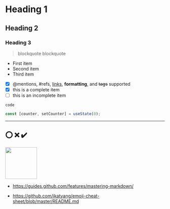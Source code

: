 
# Heading 1
## Heading 2
### Heading 3
	
> blockquote
> blockquote

- First item
- Second item
- Third item

- [x] @mentions, #refs, [links](), **formatting**, and <del>tags</del> supported
- [x] this is a complete item
- [ ] this is an incomplete item

`code`

```js
const [counter, setCounter] = useState(0);
```

---
:o:
:x:
:heavy_check_mark:
---

<img src="https://upload.wikimedia.org/wikipedia/commons/8/82/C_Sharp_logo.png" width="100">


* https://guides.github.com/features/mastering-markdown/

* https://github.com/ikatyang/emoji-cheat-sheet/blob/master/README.md




